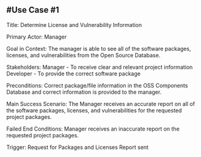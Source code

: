 #Use Case #1
----
Title: Determine License and Vulnerability Information

Primary Actor: Manager

Goal in Context: The manager is able to see all of the software packages, licenses, and vulnerabilities from the Open Source Database. 

Stakeholders: 
Manager - To receive clear and relevant project information
Developer - To provide the correct software package

Preconditions: Correct package/file information in the OSS Components Database and correct information is provided to the manager. 

Main Success Scenario: The Manager receives an accurate report on all of the software packages, licenses, and vulnerabilities for the requested project packages.

Failed End Conditions: Manager receives an inaccurate report on the requested project packages.

Trigger: Request for Packages and Licenses Report sent

